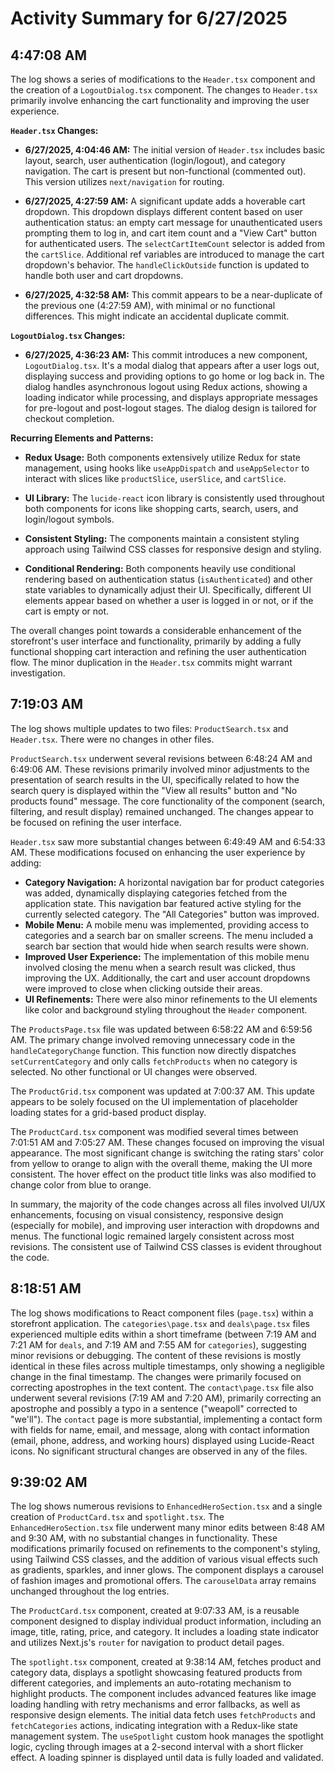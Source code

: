# Activity Summary for 6/27/2025

## 4:47:08 AM
The log shows a series of modifications to the `Header.tsx` component and the creation of a `LogoutDialog.tsx` component.  The changes to `Header.tsx` primarily involve enhancing the cart functionality and improving the user experience.

**`Header.tsx` Changes:**

* **6/27/2025, 4:04:46 AM:** The initial version of `Header.tsx` includes basic layout, search, user authentication (login/logout), and category navigation. The cart is present but non-functional (commented out).  This version utilizes `next/navigation` for routing.

* **6/27/2025, 4:27:59 AM:** A significant update adds a hoverable cart dropdown.  This dropdown displays different content based on user authentication status: an empty cart message for unauthenticated users prompting them to log in, and cart item count and a "View Cart" button for authenticated users. The `selectCartItemCount` selector is added from the `cartSlice`.  Additional ref variables are introduced to manage the cart dropdown's behavior.  The  `handleClickOutside` function is updated to handle both user and cart dropdowns.

* **6/27/2025, 4:32:58 AM:** This commit appears to be a near-duplicate of the previous one (4:27:59 AM), with minimal or no functional differences. This might indicate an accidental duplicate commit.

**`LogoutDialog.tsx` Changes:**

* **6/27/2025, 4:36:23 AM:** This commit introduces a new component, `LogoutDialog.tsx`.  It's a modal dialog that appears after a user logs out, displaying success and providing options to go home or log back in. The dialog handles asynchronous logout using Redux actions, showing a loading indicator while processing, and displays appropriate messages for pre-logout and post-logout stages. The dialog design is tailored for checkout completion.


**Recurring Elements and Patterns:**

* **Redux Usage:** Both components extensively utilize Redux for state management, using hooks like `useAppDispatch` and `useAppSelector` to interact with slices like `productSlice`, `userSlice`, and `cartSlice`.

* **UI Library:** The `lucide-react` icon library is consistently used throughout both components for icons like shopping carts, search, users, and login/logout symbols.

* **Consistent Styling:** The components maintain a consistent styling approach using Tailwind CSS classes for responsive design and styling.

* **Conditional Rendering:** Both components heavily use conditional rendering based on authentication status (`isAuthenticated`) and other state variables to dynamically adjust their UI.  Specifically, different UI elements appear based on whether a user is logged in or not, or if the cart is empty or not.


The overall changes point towards a considerable enhancement of the storefront's user interface and functionality, primarily by adding a fully functional shopping cart interaction and refining the user authentication flow. The minor duplication in the `Header.tsx` commits might warrant investigation.


## 7:19:03 AM
The log shows multiple updates to two files: `ProductSearch.tsx` and `Header.tsx`.  There were no changes in other files.

`ProductSearch.tsx` underwent several revisions between 6:48:24 AM and 6:49:06 AM. These revisions primarily involved minor adjustments to the presentation of search results in the UI, specifically related to how the search query is displayed within the "View all results" button and "No products found" message.  The core functionality of the component (search, filtering, and result display) remained unchanged. The changes appear to be focused on refining the user interface.

`Header.tsx` saw more substantial changes between 6:49:49 AM and 6:54:33 AM.  These modifications focused on enhancing the user experience by adding:

* **Category Navigation:** A horizontal navigation bar for product categories was added, dynamically displaying categories fetched from the application state.  This navigation bar featured active styling for the currently selected category.  The "All Categories" button was improved.
* **Mobile Menu:** A mobile menu was implemented, providing access to categories and a search bar on smaller screens. The menu included a search bar section that would hide when search results were shown.
* **Improved User Experience:** The implementation of this mobile menu involved closing the menu when a search result was clicked, thus improving the UX.  Additionally, the cart and user account dropdowns were improved to close when clicking outside their areas.
* **UI Refinements:** There were also minor refinements to the UI elements like color and background styling throughout the `Header` component.

The `ProductsPage.tsx` file was updated between 6:58:22 AM and 6:59:56 AM. The primary change involved removing unnecessary code in the `handleCategoryChange` function. This function now directly dispatches `setCurrentCategory` and only calls `fetchProducts` when no category is selected. No other functional or UI changes were observed.

The `ProductGrid.tsx` component was updated at 7:00:37 AM. This update appears to be solely focused on the UI implementation of placeholder loading states for a grid-based product display.

The `ProductCard.tsx` component was modified several times between 7:01:51 AM and 7:05:27 AM.  These changes focused on improving the visual appearance. The most significant change is switching the rating stars' color from yellow to orange to align with the overall theme, making the UI more consistent.  The hover effect on the product title links was also modified to change color from blue to orange.


In summary, the majority of the code changes across all files involved UI/UX enhancements, focusing on visual consistency, responsive design (especially for mobile), and improving user interaction with dropdowns and menus. The functional logic remained largely consistent across most revisions.  The consistent use of Tailwind CSS classes is evident throughout the code.


## 8:18:51 AM
The log shows modifications to React component files (`page.tsx`) within a storefront application.  The `categories\page.tsx` and `deals\page.tsx` files experienced multiple edits within a short timeframe (between 7:19 AM and 7:21 AM for `deals`, and 7:19 AM and 7:55 AM for `categories`), suggesting minor revisions or debugging. The content of these revisions is mostly identical in these files across multiple timestamps, only showing a negligible change in the final timestamp. The changes were primarily focused on correcting apostrophes in the text content.  The `contact\page.tsx` file also underwent several revisions (7:19 AM and 7:20 AM), primarily correcting an apostrophe and possibly a typo in a sentence ("weapoll" corrected to "we'll").  The `contact` page is more substantial, implementing a contact form with fields for name, email, and message, along with contact information (email, phone, address, and working hours) displayed using Lucide-React icons.  No significant structural changes are observed in any of the files.


## 9:39:02 AM
The log shows numerous revisions to `EnhancedHeroSection.tsx` and a single creation of `ProductCard.tsx` and `spotlight.tsx`.  The `EnhancedHeroSection.tsx` file underwent many minor edits between 8:48 AM and 9:30 AM, with no substantial changes in functionality.  These modifications primarily focused on refinements to the component's styling, using Tailwind CSS classes,  and the addition of various visual effects such as gradients, sparkles, and inner glows. The component displays a carousel of fashion images and promotional offers.  The `carouselData` array remains unchanged throughout the log entries.

The `ProductCard.tsx` component, created at 9:07:33 AM, is a reusable component designed to display individual product information, including an image, title, rating, price, and category.  It includes a loading state indicator and utilizes Next.js's `router` for navigation to product detail pages.

The `spotlight.tsx` component, created at 9:38:14 AM, fetches product and category data, displays a spotlight showcasing featured products from different categories, and implements an auto-rotating mechanism to highlight products.  The component includes advanced features like image loading handling with retry mechanisms and error fallbacks, as well as responsive design elements.  The initial data fetch uses `fetchProducts` and `fetchCategories` actions, indicating integration with a Redux-like state management system.  The `useSpotlight` custom hook manages the spotlight logic, cycling through images at a 2-second interval with a short flicker effect.  A loading spinner is displayed until data is fully loaded and validated.
